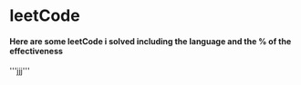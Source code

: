 # leetCode

#### Here are some leetCode i solved including the language and the % of the effectiveness 

'''jjj'''
